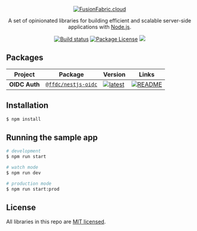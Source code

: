 <p align="center">
  <a href="https://www.fusionfabric.cloud/" target="blank"><img src="https://www.fusionfabric.cloud/sites/default/files/styles/banner_standard/public/image/2018-05/Fusion%20Operate%20Cloud%20%283%29.jpg"  alt="FusionFabric.cloud" /></a>
</p>
  
  <p align="center">A set of opinionated libraries for building efficient and scalable server-side applications with <a href="http://nodejs.org" target="blank">Node.js</a>.</p>
<p align="center">
  <a href="https://github.com/fusionfabric/finastra-nodejs-libs/actions?query=workflow%3Adevelop"><img src="https://github.com/fusionfabric/finastra-nodejs-libs/workflows/develop/badge.svg" alt="Build status" /></a>
  <a href="https://www.npmjs.com/~nestjscore"><img src="https://img.shields.io/npm/l/@nestjs/core.svg" alt="Package License" /></a>
  <a href="https://twitter.com/FinastraFS"><img src="https://img.shields.io/twitter/follow/FinastraFS.svg?style=social&label=Follow"></a>
</p>

## Packages

| Project       | Package                                                                    | Version                                                                                                               | Links                                                                             |
| ------------- | -------------------------------------------------------------------------- | --------------------------------------------------------------------------------------------------------------------- | --------------------------------------------------------------------------------- |
| **OIDC Auth** | [`@ffdc/nestjs-oidc`](https://npmjs.com/package/@angular-devkit/architect) | [![latest](https://img.shields.io/npm/v/%ffdc%2Fnestjs-oidc/latest.svg)](https://npmjs.com/package/@ffdc/nestjs-oidc) | [![README](https://img.shields.io/badge/README--green.svg)](/libs/oidc/README.md) |

## Installation

```bash
$ npm install
```

## Running the sample app

```bash
# development
$ npm run start

# watch mode
$ npm run dev

# production mode
$ npm run start:prod
```

<!-- ## Test

```bash
# unit tests
$ npm run test

# test coverage
$ npm run test:cov
``` -->

## License

All libraries in this repo are [MIT licensed](LICENSE).

